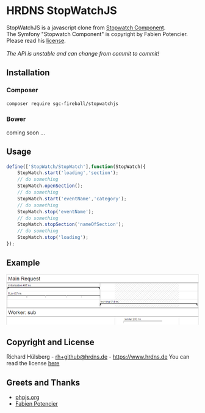 # HRDNS StopWatchJS
StopWatchJS is a javascript clone from [Stopwatch Component](https://github.com/symfony/stopwatch).<br>
The Symfony "Stopwatch Component" is copyright by Fabien Potencier.<br>
Please read his [license](https://raw.githubusercontent.com/symfony/stopwatch/master/LICENSE).<br>
<br>
*The API is unstable and can change from commit to commit!*

## Installation
### Composer
```bash
composer require sgc-fireball/stopwatchjs
```

### Bower
coming soon ...

## Usage
```javascript
define(['StopWatch/StopWatch'],function(StopWatch){
    StopWatch.start('loading','section');
    // do something
    StopWatch.openSection();
    // do something
    StopWatch.start('eventName','category');
    // do something
    StopWatch.stop('eventName');
    // do something
    StopWatch.stopSection('nameOfSection');
    // do something
    StopWatch.stop('loading');
});
```

## Example
![example1.png](examples/example1.png)

## Copyright and License
Richard Hülsberg - [rh+github@hrdns.de](mailto:rh+github@hrdns.de) - <https://www.hrdns.de>
You can read the license [here](LICENSE.md)

## Greets and Thanks
- [phpjs.org](http://phpjs.org/)
- [Fabien Potencier](https://github.com/symfony/stopwatch)
